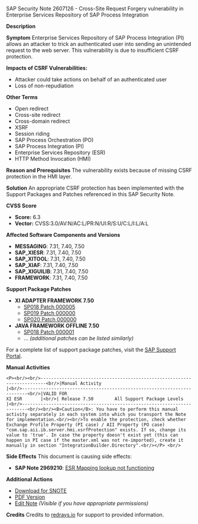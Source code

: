 SAP Security Note 2607126 - Cross-Site Request Forgery vulnerability in Enterprise Services Repository of SAP Process Integration

**Description**

**Symptom**
Enterprise Services Repository of SAP Process Integration (PI) allows an attacker to trick an authenticated user into sending an unintended request to the web server. This vulnerability is due to insufficient CSRF protection.

**Impacts of CSRF Vulnerabilities:**
- Attacker could take actions on behalf of an authenticated user
- Loss of non-repudiation

**Other Terms**
- Open redirect
- Cross-site redirect
- Cross-domain redirect
- XSRF
- Session riding
- SAP Process Orchestration (PO)
- SAP Process Integration (PI)
- Enterprise Services Repository (ESR)
- HTTP Method Invocation (HMI)

**Reason and Prerequisites**
The vulnerability exists because of missing CSRF protection in the HMI layer.

**Solution**
An appropriate CSRF protection has been implemented with the Support Packages and Patches referenced in this SAP Security Note.

**CVSS Score**
- **Score:** 6.3
- **Vector:** CVSS:3.0/AV:N/AC:L/PR:N/UI:R/S:U/C:L/I:L/A:L

**Affected Software Components and Versions**
- **MESSAGING**: 7.31, 7.40, 7.50
- **SAP_XIESR**: 7.31, 7.40, 7.50
- **SAP_XITOOL**: 7.31, 7.40, 7.50
- **SAP_XIAF**: 7.31, 7.40, 7.50
- **SAP_XIGUILIB**: 7.31, 7.40, 7.50
- **FRAMEWORK**: 7.31, 7.40, 7.50

**Support Package Patches**
- **XI ADAPTER FRAMEWORK 7.50**
  - [SP018 Patch 000005](https://userapps.support.sap.com/sap/support/swdc/notes?cvnr=73554900100200001663&support_package=SP018&patch_level=000005)
  - [SP019 Patch 000000](https://userapps.support.sap.com/sap/support/swdc/notes?cvnr=73554900100200001663&support_package=SP019&patch_level=000000)
  - [SP020 Patch 000000](https://userapps.support.sap.com/sap/support/swdc/notes?cvnr=73554900100200001663&support_package=SP020&patch_level=000000)
- **JAVA FRAMEWORK OFFLINE 7.50**
  - [SP018 Patch 000001](https://userapps.support.sap.com/sap/support/swdc/notes?cvnr=73554900100200001591&support_package=SP018&patch_level=000001)
  - ... *(additional patches can be listed similarly)*

For a complete list of support package patches, visit the [SAP Support Portal](https://me.sap.com/notes/0002607126).

**Manual Activities**
```
<P><br/><br/>------------------------------------------------------------------------<br/>|Manual Activity                                            |<br/>------------------------------------------------------------------------<br/>|VALID FOR                                                 XI ESR       |<br/>| Release 7.50        All Support Package Levels                |<br/>------------------------------------------------------------------------<br/><br/><B>Caution</B>: You have to perform this manual activity separately in each system into which you transport the Note for implementation.<br/><br/>To enable the protection, check whether Exchange Profile Property (PI case) / AII Property (PO case) "com.sap.aii.ib.server.hmi.xsrfProtection" exists. If so, change its value to 'true'. In case the property doesn't exist yet (this can happen in PI case if the master.xml was not re-imported), create it manually in section "IntegrationBuilder.Directory".<br/></P> <br/>  
```

**Side Effects**
This document is causing side effects:
- **SAP Note 2969210**: [ESR Mapping lookup not functioning](https://me.sap.com/notes/0002969210)

**Additional Actions**
- [Download for SNOTE](https://notesdownloads.sap.com/note/0040000001605172021)
- [PDF Version](https://userapps.support.sap.com/sap/support/sfm/notes/print/0002607126?language=en-US&token=82464A28E747BA35CB9147F7921F5B31)
- [Edit Note](https://me.sap.com/sap/support/notes/edit/0002607126) *(Visible if you have appropriate permissions)*

**Credits**
Credits to [redrays.io](https://redrays.io) for support to provided information.